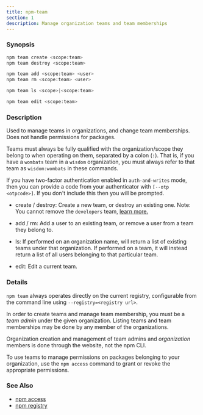 ```yaml
---
title: npm-team
section: 1
description: Manage organization teams and team memberships
---
```


### Synopsis

```bash
npm team create <scope:team>
npm team destroy <scope:team>

npm team add <scope:team> <user>
npm team rm <scope:team> <user>

npm team ls <scope>|<scope:team>

npm team edit <scope:team>
```

### Description

Used to manage teams in organizations, and change team memberships. Does not
handle permissions for packages.

Teams must always be fully qualified with the organization/scope they belong to
when operating on them, separated by a colon (`:`). That is, if you have a `wombats` team in a `wisdom` organization, you must always refer to that team as `wisdom:wombats` in these commands.

If you have two-factor authentication enabled in `auth-and-writes` mode, then you can provide a code from your authenticator with `[--otp <otpcode>]`. If you don't include this then you will be prompted.

* create / destroy:
  Create a new team, or destroy an existing one. Note: You cannot remove the `developers` team, <a href="https://docs.npmjs.com/about-developers-team" target="_blank">learn more.</a>
* add / rm:
  Add a user to an existing team, or remove a user from a team they belong to.

* ls:
  If performed on an organization name, will return a list of existing teams
  under that organization. If performed on a team, it will instead return a list
  of all users belonging to that particular team.

* edit:
  Edit a current team.

### Details

`npm team` always operates directly on the current registry, configurable from
the command line using `--registry=<registry url>`.

In order to create teams and manage team membership, you must be a *team admin*
under the given organization. Listing teams and team memberships may be done by
any member of the organizations.

Organization creation and management of team admins and *organization* members
is done through the website, not the npm CLI.

To use teams to manage permissions on packages belonging to your organization,
use the `npm access` command to grant or revoke the appropriate permissions.

### See Also

* [npm access](/commands/npm-access)
* [npm registry](/using-npm/registry)
